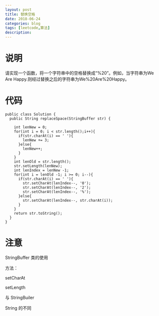 ```yaml
---
layout: post
title: 替换空格
date: 2018-06-24
categories: blog
tags: [leetcode,算法]
description: 
---
```


# 说明

请实现一个函数，将一个字符串中的空格替换成“%20”。例如，当字符串为We Are Happy.则经过替换之后的字符串为We%20Are%20Happy。

# 代码

```
public class Solution {
  public String replaceSpace(StringBuffer str) {
    
    int lenNew = 0;
    for(int i = 0; i < str.length();i++){
      if(str.charAt(i) == ' '){
        lenNew += 3;
      }else{
        lenNew++;
      }
    }
    int lenOld = str.length();
    str.setLength(lenNew);
    int lenIndex = lenNew -1;
    for(int i = lenOld -1; i >= 0; i--){
      if(str.charAt(i) == ' '){
        str.setCharAt(lenIndex--, '0');
        str.setCharAt(lenIndex--, '2');
        str.setCharAt(lenIndex--, '%');
      }else{
        str.setCharAt(lenIndex--, str.charAt(i));
      }
    }
    return str.toString();
  }
}
```

# 注意

StringBuffer 类的使用

方法：

setCharAt

setLength

与 StringBuiler

String 的不同